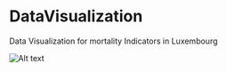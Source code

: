 # DataVisualization
Data Visualization for mortality Indicators in Luxembourg


<img
  src="https://drive.google.com/file/d/19hxGPwAGYTp5NCfdxhbYAAn2cOM_MKKe/view?usp=share_link"
  alt="Alt text"
  title="Optional title"
  style="display: inline-block; margin: 0 auto; max-width: 300px">
